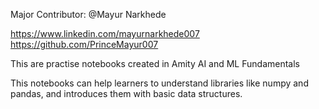 Major Contributor:
@Mayur Narkhede

https://www.linkedin.com/mayurnarkhede007
https://github.com/PrinceMayur007


This are practise notebooks created in Amity AI and ML Fundamentals

This notebooks can help learners to understand libraries like numpy and pandas, and introduces them with basic data structures.